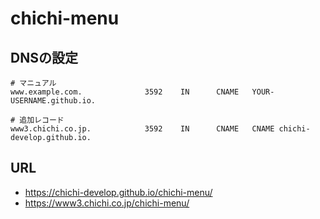 # chichi-menu

## DNSの設定

```
# マニュアル
www.example.com.              3592    IN      CNAME   YOUR-USERNAME.github.io.
```

```
# 追加レコード
www3.chichi.co.jp.            3592    IN      CNAME   CNAME chichi-develop.github.io.
```

## URL

- https://chichi-develop.github.io/chichi-menu/
- https://www3.chichi.co.jp/chichi-menu/
